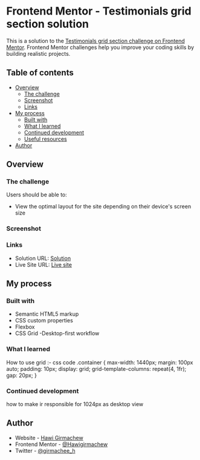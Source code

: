 # Frontend Mentor - Testimonials grid section solution

This is a solution to the [Testimonials grid section challenge on Frontend Mentor](https://www.frontendmentor.io/challenges/testimonials-grid-section-Nnw6J7Un7). Frontend Mentor challenges help you improve your coding skills by building realistic projects. 

## Table of contents

- [Overview](#overview)
  - [The challenge](#the-challenge)
  - [Screenshot](#screenshot)
  - [Links](#links)
- [My process](#my-process)
  - [Built with](#built-with)
  - [What I learned](#what-i-learned)
  - [Continued development](#continued-development)
  - [Useful resources](#useful-resources)
- [Author](#author)




## Overview

### The challenge

Users should be able to:

- View the optimal layout for the site depending on their device's screen size

### Screenshot



### Links

- Solution URL: [Solution ](https://www.frontendmentor.io/challenges/testimonials-grid-section-Nnw6J7Un7/hub/responsive-page-using-css-flexbox-and-css-grid-M14uhLIGlq)
- Live Site URL: [Live site](https://extraordinary-meerkat-d20766.netlify.app/)

## My process

### Built with

- Semantic HTML5 markup
- CSS custom properties
- Flexbox
- CSS Grid
-Desktop-first workflow



### What I learned

How to use grid :- 
css code
.container {
  max-width: 1440px;
  margin: 100px auto;
  padding: 10px;
  display: grid;
  grid-template-columns: repeat(4, 1fr);
  gap: 20px;
}

### Continued development
how to make ir responsible for 1024px as desktop view




## Author

- Website - [Hawi Girmachew](https://extraordinary-meerkat-d20766.netlify.app/)
- Frontend Mentor - [@Hawigirmachew](https://www.frontendmentor.io/profile/Hawigirmachew)
- Twitter - [@girmachee_h](https://www.twitter.com/girmachee_h)


